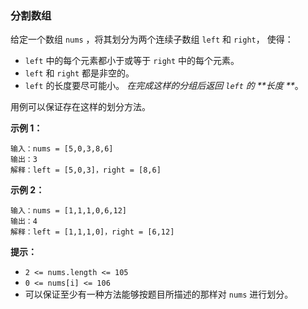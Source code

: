 ### 分割数组 ###
给定一个数组 `nums` ，将其划分为两个连续子数组 `left` 和 `right`， 使得：

* `left` 中的每个元素都小于或等于 `right` 中的每个元素。
* `left` 和 `right` 都是非空的。
* `left` 的长度要尽可能小。
_在完成这样的分组后返回 `left` 的 **长度 **_。

用例可以保证存在这样的划分方法。



**示例 1：**

```
输入：nums = [5,0,3,8,6]
输出：3
解释：left = [5,0,3]，right = [8,6]
```

**示例 2：**

```
输入：nums = [1,1,1,0,6,12]
输出：4
解释：left = [1,1,1,0]，right = [6,12]
```



**提示：**

* `2 <= nums.length <= 105`
* `0 <= nums[i] <= 106`
* 可以保证至少有一种方法能够按题目所描述的那样对 `nums` 进行划分。

